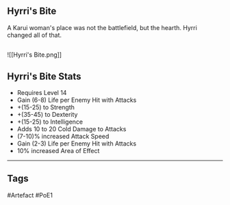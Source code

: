 ## Hyrri's Bite
A Karui woman's place was not the
battlefield, but the hearth.
Hyrri changed all of that.
##
![[Hyrri's Bite.png]]
## Hyrri's Bite Stats
- Requires Level 14
- Gain (6-8) Life per Enemy Hit with Attacks
- +(15-25) to Strength
- +(35-45) to Dexterity
- +(15-25) to Intelligence
- Adds 10 to 20 Cold Damage to Attacks
- (7-10)% increased Attack Speed
- Gain (2-3) Life per Enemy Hit with Attacks
- 10% increased Area of Effect


---
## Tags
#Artefact
#PoE1